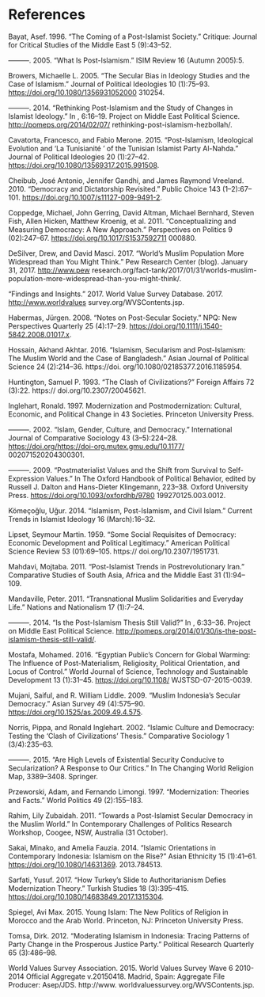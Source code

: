 <html>
  <body>
  <h1>References</h1>

Bayat, Asef. 1996. “The Coming of a Post-Islamist Society.” Critique: Journal for Critical Studies of the Middle East 5 (9):43–52.

———. 2005. “What Is Post-Islamism.” ISIM Review 16 (Autumn 2005):5.

Browers, Michaelle L. 2005. “The Secular Bias in Ideology Studies and the Case of Islamism.” Journal of Political Ideologies 10 (1):75–93. https://doi.org/10.1080/1356931052000 310254.

———. 2014. “Rethinking Post-Islamism and the Study of Changes in Islamist Ideology.” In , 6:16–19. Project on Middle East Political Science. http://pomeps.org/2014/02/07/ rethinking-post-islamism-hezbollah/.

Cavatorta, Francesco, and Fabio Merone. 2015. “Post-Islamism, Ideological Evolution and ‘La Tunisianité ’ of the Tunisian Islamist Party Al-Nahda.” Journal of Political Ideologies 20 (1):27–42. https://doi.org/10.1080/13569317.2015.991508.

Cheibub, José Antonio, Jennifer Gandhi, and James Raymond Vreeland. 2010. “Democracy and Dictatorship Revisited.” Public Choice 143 (1–2):67–101. https://doi.org/10.1007/s11127-009-9491-2.

Coppedge, Michael, John Gerring, David Altman, Michael Bernhard, Steven Fish, Allen Hicken, Matthew Kroenig, et al. 2011. “Conceptualizing and Measuring Democracy: A New Approach.” Perspectives on Politics 9 (02):247–67. https://doi.org/10.1017/S1537592711 000880.

DeSilver, Drew, and David Masci. 2017. “World’s Muslim Population More Widespread than You Might Think.” Pew Research Center (blog). January 31, 2017. http://www.pew research.org/fact-tank/2017/01/31/worlds-muslim-population-more-widespread-than-you-might-think/.

“Findings and Insights.” 2017. World Value Survey Database. 2017. http://www.worldvalues survey.org/WVSContents.jsp.

Habermas, Jürgen. 2008. “Notes on Post-Secular Society.” NPQ: New Perspectives Quarterly 25 (4):17–29. https://doi.org/10.1111/j.1540-5842.2008.01017.x.

Hossain, Akhand Akhtar. 2016. “Islamism, Secularism and Post-Islamism: The Muslim World and the Case of Bangladesh.” Asian Journal of Political Science 24 (2):214–36. https://doi. org/10.1080/02185377.2016.1185954.

Huntington, Samuel P. 1993. “The Clash of Civilizations?” Foreign Affairs 72 (3):22. https:// doi.org/10.2307/20045621.

Inglehart, Ronald. 1997. Modernization and Postmodernization: Cultural, Economic, and Political Change in 43 Societies. Princeton University Press.

———. 2002. “Islam, Gender, Culture, and Democracy.” International Journal of Comparative Sociology 43 (3–5):224–28. https://doi.org/https://doi-org.mutex.gmu.edu/10.1177/ 002071520204300301.

———. 2009. “Postmaterialist Values and the Shift from Survival to Self-Expression Values.” In The Oxford Handbook of Political Behavior, edited by Russell J. Dalton and Hans-Dieter Klingemann, 223–38. Oxford University Press. https://doi.org/10.1093/oxfordhb/9780 199270125.003.0012.

Kömeçoğlu, Uğur. 2014. “Islamism, Post-Islamism, and Civil Islam.” Current Trends in Islamist Ideology 16 (March):16–32.

Lipset, Seymour Martin. 1959. “Some Social Requisites of Democracy: Economic Development and Political Legitimacy.” American Political Science Review 53 (01):69–105. https:// doi.org/10.2307/1951731.

Mahdavi, Mojtaba. 2011. “Post-Islamist Trends in Postrevolutionary Iran.” Comparative Studies of South Asia, Africa and the Middle East 31 (1):94–109.

Mandaville, Peter. 2011. “Transnational Muslim Solidarities and Everyday Life.” Nations and Nationalism 17 (1):7–24.

———. 2014. “Is the Post-Islamism Thesis Still Valid?” In , 6:33–36. Project on Middle East Political Science. http://pomeps.org/2014/01/30/is-the-post-islamism-thesis-still-valid/.

Mostafa, Mohamed. 2016. “Egyptian Public’s Concern for Global Warming: The Influence of Post-Materialism, Religiosity, Political Orientation, and Locus of Control.” World Journal of Science, Technology and Sustainable Development 13 (1):31–45. https://doi.org/10.1108/ WJSTSD-07-2015-0039.

Mujani, Saiful, and R. William Liddle. 2009. “Muslim Indonesia’s Secular Democracy.” Asian Survey 49 (4):575–90. https://doi.org/10.1525/as.2009.49.4.575.

Norris, Pippa, and Ronald Inglehart. 2002. “Islamic Culture and Democracy: Testing the ‘Clash of Civilizations’ Thesis.” Comparative Sociology 1 (3/4):235–63.

———. 2015. “Are High Levels of Existential Security Conducive to Secularization? A Response to Our Critics.” In The Changing World Religion Map, 3389–3408. Springer.

Przeworski, Adam, and Fernando Limongi. 1997. “Modernization: Theories and Facts.” World Politics 49 (2):155–183.

Rahim, Lily Zubaidah. 2011. “Towards a Post-Islamist Secular Democracy in the Muslim World.” In Contemporary Challenges of Politics Research Workshop, Coogee, NSW, Australia (31 October).

Sakai, Minako, and Amelia Fauzia. 2014. “Islamic Orientations in Contemporary Indonesia: Islamism on the Rise?” Asian Ethnicity 15 (1):41–61. https://doi.org/10.1080/14631369. 2013.784513.

Sarfati, Yusuf. 2017. “How Turkey’s Slide to Authoritarianism Defies Modernization Theory.” Turkish Studies 18 (3):395–415. https://doi.org/10.1080/14683849.2017.1315304.

Spiegel, Avi Max. 2015. Young Islam: The New Politics of Religion in Morocco and the Arab World. Princeton, NJ: Princeton University Press.

Tomsa, Dirk. 2012. “Moderating Islamism in Indonesia: Tracing Patterns of Party Change in the Prosperous Justice Party.” Political Research Quarterly 65 (3):486–98.

World Values Survey Association. 2015. World Values Survey Wave 6 2010-2014 Official Aggregate v.20150418. Madrid, Spain: Aggregate File Producer: Asep/JDS. http://www. worldvaluessurvey.org/WVSContents.jsp.

  </body>
</html>

